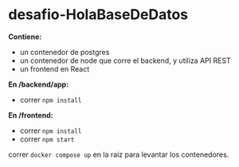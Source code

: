 # desafio-HolaBaseDeDatos

**Contiene:**

 - un contenedor de postgres  
 - un contenedor de node que corre el backend, y utiliza API REST
 - un frontend en React

**En /backend/app:** 
 - correr `npm install`

**En /frontend:**
- correr `npm install` 
- correr `npm start`

correr `docker compose up` en la raiz para levantar los contenedores.
